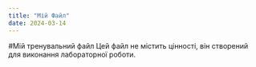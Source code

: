 ```yaml
---
title: "Мій Файл"
date: 2024-03-14
---
```

#Мій тренувальний файл
Цей файл не містить цінності, він створений для виконання лабораторної роботи.

